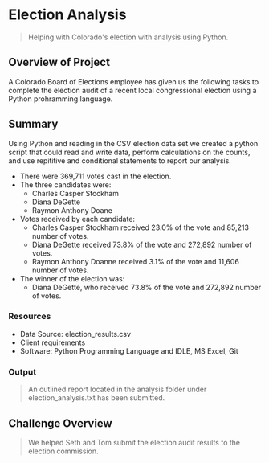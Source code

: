 # Election Analysis

> Helping with Colorado's election with analysis using Python.

## Overview of Project

A Colorado Board of Elections employee has given us the following tasks to complete the election audit of a recent local congressional election using a Python prohramming language.

## Summary


Using Python and reading in the CSV election data set we created a python script that could read and write data, perform calculations on the counts, and use repititive and conditional statements to report our analysis.

- There were 369,711 votes cast in the election.
- The three candidates were:
  - Charles Casper Stockham
  - Diana DeGette
  - Raymon Anthony Doane
- Votes received by each candidate:
  - Charles Casper Stockham received 23.0% of the vote and 85,213 number of votes.
  - Diana DeGette received 73.8% of the vote and 272,892 number of votes.
  - Raymon Anthony Doanne received 3.1% of the vote and 11,606 number of votes.
- The winner of the election was:
  - Diana DeGette, who received 73.8% of the vote and 272,892 number of votes.

### Resources

- Data Source: election_results.csv
- Client requirements
- Software: Python Programming Language and IDLE, MS Excel, Git

### Output

> An outlined report located in the analysis folder under election_analysis.txt has been submitted.



## Challenge Overview

> We helped Seth and Tom submit the election audit results to the election commission.
